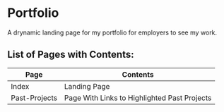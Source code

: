 # Portfolio
A drynamic landing page for my portfolio for employers to see my work.

## List of Pages with Contents:

| Page | Contents|
| ------------ | ----------------|
|Index| Landing Page|
|Past-Projects| Page With Links to Highlighted Past Projects|
